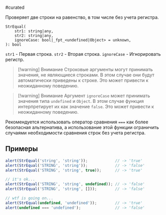 #curated 

Проверяет две строки на равенство, в том числе без учета регистра.
```
StrEqual(
	str1: string|any,
	str2: string|any,
	ignoreCase: bool|_fpt_<undefined|Object> = unknown,
): bool
```
`str1` - Первая строка.
`str2` - Вторая строка.
`ignoreCase` - Игнорировать регистр.

> [!warning] Внимание
> Строковые аргументы могут принимать значения, не являющиеся строками. В этом случае они будут автоматически приведены к строке. Это может привести к неожиданному поведению.

> [!warning] Внимание
> Аргумент `ignoreCase` может принимать значения типа `undefined` и `Object`. В этом случае функция интерпретирует их как значение `false`. Это может привести к неожиданному поведению.

Рекомендуется использовать оператор сравнения `===` как более безопасная альтернатива, а использование этой функции ограничить случаями необходимости сравнения строк без учета регистра.

## Примеры
```js
alert(StrEqual('string', 'string'));            // -> 'true'
alert(StrEqual('STRING', 'string'));            // -> 'false'
alert(StrEqual('STRING', 'string', true));      // -> 'true'

// it's ok...
alert(StrEqual('STRING', 'string', undefined)); // -> 'false'
alert(StrEqual('STRING', 'string', []));        // -> 'false'

// wtf is going on...
alert(StrEqual(undefined, 'undefined'));        // -> 'true'
alert(undefined === 'undefined');               // -> 'false'
```